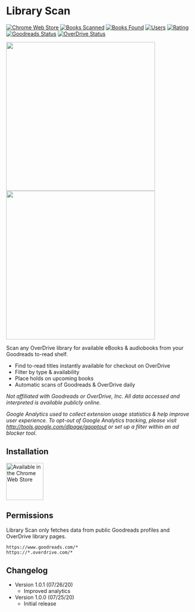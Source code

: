 # Library Scan 
<p>
  <a href="https://chrome.google.com/webstore/detail/mfckggnkebdpaocogfekaaicafooeiik"><img src="https://img.shields.io/chrome-web-store/v/mfckggnkebdpaocogfekaaicafooeiik" alt="Chrome Web Store"></a>
  <a href="https://chrome.google.com/webstore/detail/mfckggnkebdpaocogfekaaicafooeiik"><img src="https://img.shields.io/badge/books%20scanned-33.4k%2B-blue" alt="Books Scanned"></a>
  <a href="https://chrome.google.com/webstore/detail/mfckggnkebdpaocogfekaaicafooeiik"><img src="https://img.shields.io/badge/books%20found-29.0k%2B-blue" alt="Books Found"></a>
  <a href="https://chrome.google.com/webstore/detail/mfckggnkebdpaocogfekaaicafooeiik"><img src="https://img.shields.io/chrome-web-store/users/mfckggnkebdpaocogfekaaicafooeiik?color=blue" alt="Users"></a>
  <a href="https://chrome.google.com/webstore/detail/mfckggnkebdpaocogfekaaicafooeiik"><img src="https://img.shields.io/chrome-web-store/stars/mfckggnkebdpaocogfekaaicafooeiik" alt="Rating"></a>
  <a href="https://www.goodreads.com"><img src="https://img.shields.io/website?down_color=red&label=Goodreads&url=https%3A%2F%2Fwww.goodreads.com%2Fapi" alt="Goodreads Status"></a>
  <a href="https://www.overdrive.com"><img src="https://img.shields.io/website?down_color=red&label=OverDrive&url=https%3A%2F%2Fwww.overdrive.com%2F" alt="OverDrive Status"></a>
</p>

<p>
  <a href="https://chrome.google.com/webstore/detail/mfckggnkebdpaocogfekaaicafooeiik"><img src="https://github.com/isaactbock/library-scan/blob/master/media/Screenshot%201.png?raw=true" width="400" /></a>
  <a href="https://chrome.google.com/webstore/detail/mfckggnkebdpaocogfekaaicafooeiik"><img src="https://github.com/isaactbock/library-scan/blob/master/media/Screenshot%202.png?raw=true" width="400" /></a>
</p>

Scan any OverDrive library for available eBooks & audiobooks from your Goodreads to-read shelf.

* Find to-read titles instantly available for checkout on OverDrive
* Filter by type & availability
* Place holds on upcoming books
* Automatic scans of Goodreads & OverDrive daily

*Not affiliated with Goodreads or OverDrive, Inc. All data accessed and interpreted is available publicly online.*

*Google Analytics used to collect extension usage statistics & help improve user experience. To opt-out of Google Analytics tracking, please visit http://tools.google.com/dlpage/gaoptout or set up a filter within an ad blocker tool.*

## Installation
<a href="https://chrome.google.com/webstore/detail/mfckggnkebdpaocogfekaaicafooeiik" target="_blank" rel="noopener"><img src="https://github.com/isaactbock/library-scan/blob/master/media/Chrome%20Web%20Store.png?raw=true" height=100 alt="Available in the Chrome Web Store"></a>
## Permissions
Library Scan only fetches data from public Goodreads profiles and OverDrive library pages.
```
https://www.goodreads.com/*
https://*.overdrive.com/*
```

## Changelog
* Version 1.0.1 (07/26/20)
	* Improved analytics
* Version 1.0.0 (07/25/20)
	* Initial release